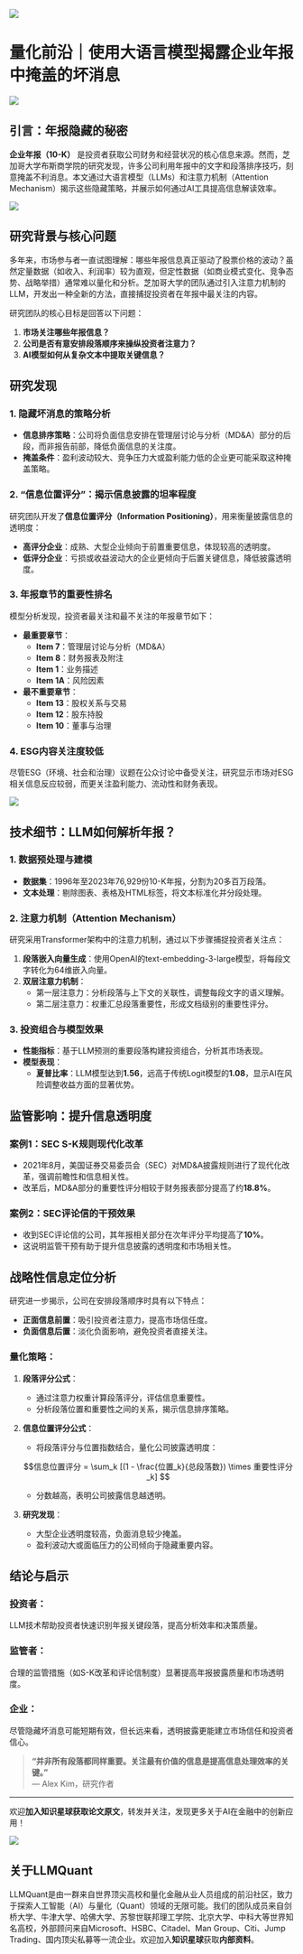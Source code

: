 ![](https://fastly.jsdelivr.net/gh/bucketio/img11@main/2024/10/21/1729466068183-23134fce-3131-4262-b18c-f378d71af4f6.gif)

# 量化前沿｜使用大语言模型揭露企业年报中掩盖的坏消息

![](https://fastly.jsdelivr.net/gh/bucketio/img9@main/2024/10/20/1729465031968-b3c8959e-1d37-4b8a-91b1-b0b0dfe25143.png)


## 引言：年报隐藏的秘密

**企业年报（10-K）** 是投资者获取公司财务和经营状况的核心信息来源。然而，芝加哥大学布斯商学院的研究发现，许多公司利用年报中的文字和段落排序技巧，刻意掩盖不利消息。本文通过大语言模型（LLMs）和注意力机制（Attention Mechanism）揭示这些隐藏策略，并展示如何通过AI工具提高信息解读效率。


![](https://fastly.jsdelivr.net/gh/bucketio/img7@main/2024/12/22/1734887309221-84b023dd-771a-4cdc-8eb1-e1a3bdeb4ea9.png)


## 研究背景与核心问题

多年来，市场参与者一直试图理解：哪些年报信息真正驱动了股票价格的波动？虽然定量数据（如收入、利润率）较为直观，但定性数据（如商业模式变化、竞争态势、战略举措）通常难以量化和分析。芝加哥大学的团队通过引入注意力机制的LLM，开发出一种全新的方法，直接捕捉投资者在年报中最关注的内容。


研究团队的核心目标是回答以下问题：  
1. **市场关注哪些年报信息？**  
2. **公司是否有意安排段落顺序来操纵投资者注意力？**  
3. **AI模型如何从复杂文本中提取关键信息？**  


## 研究发现

### 1. **隐藏坏消息的策略分析**
- **信息排序策略**：公司将负面信息安排在管理层讨论与分析（MD&A）部分的后段，而非报告前部，降低负面信息的关注度。  
- **掩盖条件**：盈利波动较大、竞争压力大或盈利能力低的企业更可能采取这种掩盖策略。  

### 2. **“信息位置评分”：揭示信息披露的坦率程度**
研究团队开发了**信息位置评分（Information Positioning）**，用来衡量披露信息的透明度：  
- **高评分企业**：成熟、大型企业倾向于前置重要信息，体现较高的透明度。  
- **低评分企业**：亏损或收益波动大的企业更倾向于后置关键信息，降低披露透明度。  

### 3. **年报章节的重要性排名**
模型分析发现，投资者最关注和最不关注的年报章节如下：  
- **最重要章节**：
  - **Item 7**：管理层讨论与分析（MD&A）  
  - **Item 8**：财务报表及附注  
  - **Item 1**：业务描述  
  - **Item 1A**：风险因素  
- **最不重要章节**：
  - **Item 13**：股权关系与交易  
  - **Item 12**：股东持股  
  - **Item 10**：董事与治理  

### 4. **ESG内容关注度较低**
尽管ESG（环境、社会和治理）议题在公众讨论中备受关注，研究显示市场对ESG相关信息反应较弱，而更关注盈利能力、流动性和财务表现。


![](https://fastly.jsdelivr.net/gh/bucketio/img19@main/2024/12/22/1734887357477-30ebb089-dffb-4797-97b3-29a92d7d543c.png)


## 技术细节：LLM如何解析年报？

### 1. **数据预处理与建模**
- **数据集**：1996年至2023年76,929份10-K年报，分割为20多百万段落。  
- **文本处理**：剔除图表、表格及HTML标签，将文本标准化并分段处理。  

### 2. **注意力机制（Attention Mechanism）**
研究采用Transformer架构中的注意力机制，通过以下步骤捕捉投资者关注点：  
1. **段落嵌入向量生成**：使用OpenAI的text-embedding-3-large模型，将每段文字转化为64维嵌入向量。  
2. **双层注意力机制**：  
   - 第一层注意力：分析段落与上下文的关联性，调整每段文字的语义理解。  
   - 第二层注意力：权重汇总段落重要性，形成文档级别的重要性评分。  

### 3. **投资组合与模型效果**
- **性能指标**：基于LLM预测的重要段落构建投资组合，分析其市场表现。  
- **模型表现**：
  - **夏普比率**：LLM模型达到**1.56**，远高于传统Logit模型的**1.08**，显示AI在风险调整收益方面的显著优势。  

## 监管影响：提升信息透明度

### **案例1：SEC S-K规则现代化改革**
- 2021年8月，美国证券交易委员会（SEC）对MD&A披露规则进行了现代化改革，强调前瞻性和信息相关性。  
- 改革后，MD&A部分的重要性评分相较于财务报表部分提高了约**18.8%**。  

### **案例2：SEC评论信的干预效果**
- 收到SEC评论信的公司，其年报相关部分在次年评分平均提高了**10%**。  
- 这说明监管干预有助于提升信息披露的透明度和市场相关性。  

## 战略性信息定位分析

研究进一步揭示，公司在安排段落顺序时具有以下特点：
- **正面信息前置**：吸引投资者注意力，提高市场信任度。  
- **负面信息后置**：淡化负面影响，避免投资者直接关注。  

### **量化策略**：
1. **段落评分公式**：
   - 通过注意力权重计算段落评分，评估信息重要性。  
   - 分析段落位置和重要性之间的关系，揭示信息排序策略。  

2. **信息位置评分公式**：
   - 将段落评分与位置指数结合，量化公司披露透明度：  
   
   $$信息位置评分 = \sum_k [(1 - \frac{位置_k}{总段落数}) \times 重要性评分_k] $$
   
   - 分数越高，表明公司披露信息越透明。  

3. **研究发现**：  
   - 大型企业透明度较高，负面消息较少掩盖。  
   - 盈利波动大或面临压力的公司倾向于隐藏重要内容。


## 结论与启示

### **投资者**：  
LLM技术帮助投资者快速识别年报关键段落，提高分析效率和决策质量。  

### **监管者**：  
合理的监管措施（如S-K改革和评论信制度）显著提高年报披露质量和市场透明度。  

### **企业**：  
尽管隐藏坏消息可能短期有效，但长远来看，透明披露更能建立市场信任和投资者信心。

> **“并非所有段落都同样重要。关注最有价值的信息是提高信息处理效率的关键。”**  
— Alex Kim，研究作者 
---


欢迎**加入知识星球获取论文原文**，转发并关注，发现更多关于AI在金融中的创新应用！

![](https://fastly.jsdelivr.net/gh/bucketio/img4@main/2024/12/22/1734886580022-2e72c2aa-768c-4e8d-a99b-29183dc452c0.JPG)

## 关于LLMQuant

LLMQuant是由一群来自世界顶尖高校和量化金融从业人员组成的前沿社区，致力于探索人工智能（AI）与量化（Quant）领域的无限可能。我们的团队成员来自剑桥大学、牛津大学、哈佛大学、苏黎世联邦理工学院、北京大学、中科大等世界知名高校，外部顾问来自Microsoft、HSBC、Citadel、Man Group、Citi、Jump Trading、国内顶尖私募等一流企业。欢迎加入**知识星球**获取**内部资料**。






